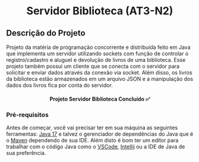 <h1 align="center">Servidor Biblioteca (AT3-N2)</h1>

## Descrição do Projeto

<p id="sobre">Projeto da matéria de programação concorrente e distribuída feito em Java que implementa um servidor utilizando sockets com função de controlar o registro/cadastro e aluguel e devolução de livros de uma biblioteca. Esse projeto também possui um cliente que se conecta com o servidor para solicitar e enviar dados através da conexão via socket. Além disso, os livros da biblioteca estão armazenados em um arquivo JSON e a manipulação dos dados dos livros fica por conta do servidor. </p>


<h4 align="center"> 
    Projeto Servidor Biblioteca Concluído ✅
</h4>


### Pré-requisitos

Antes de começar, você vai precisar ter em sua máquina as seguintes ferramentas:
[Java 17](https://www.oracle.com/br/java/technologies/downloads/#java17) e talvez o gerenciador de dependências do Java que é o [Maven](https://maven.apache.org/) dependendo de sua IDE.
Além disto é bom ter um editor para trabalhar com o código Java como o [VSCode](https://code.visualstudio.com/), [Intellij](https://www.jetbrains.com/idea/) ou a IDE de Java de sua preferência.
